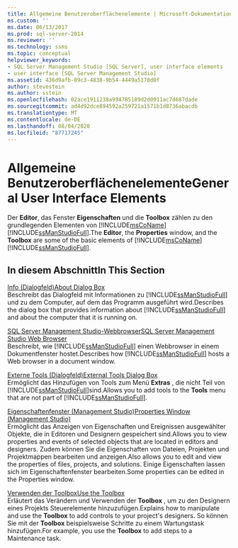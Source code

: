 ```yaml
---
title: Allgemeine Benutzeroberflächenelemente | Microsoft-Dokumentation
ms.custom: ''
ms.date: 06/13/2017
ms.prod: sql-server-2014
ms.reviewer: ''
ms.technology: ssms
ms.topic: conceptual
helpviewer_keywords:
- SQL Server Management Studio [SQL Server], user interface elements
- user interface [SQL Server Management Studio]
ms.assetid: 436d9afb-09c3-4838-9b54-4449a5178d0f
author: stevestein
ms.author: sstein
ms.openlocfilehash: 02ace1911238a994785189d2d0911ac7d687dade
ms.sourcegitcommit: ad4d92dce894592a259721a1571b1d8736abacdb
ms.translationtype: MT
ms.contentlocale: de-DE
ms.lasthandoff: 08/04/2020
ms.locfileid: "87717245"
---
```

# <a name="general-user-interface-elements"></a><span data-ttu-id="6bfc5-102">Allgemeine Benutzeroberflächenelemente</span><span class="sxs-lookup"><span data-stu-id="6bfc5-102">General User Interface Elements</span></span>
  <span data-ttu-id="6bfc5-103">Der **Editor**, das Fenster **Eigenschaften** und die **Toolbox** zählen zu den grundlegenden Elementen von [!INCLUDE[msCoName](../includes/msconame-md.md)] [!INCLUDE[ssManStudioFull](../includes/ssmanstudiofull-md.md)].</span><span class="sxs-lookup"><span data-stu-id="6bfc5-103">The **Editor**, the **Properties** window, and the **Toolbox** are some of the basic elements of [!INCLUDE[msCoName](../includes/msconame-md.md)] [!INCLUDE[ssManStudioFull](../includes/ssmanstudiofull-md.md)].</span></span>  
  
## <a name="in-this-section"></a><span data-ttu-id="6bfc5-104">In diesem Abschnitt</span><span class="sxs-lookup"><span data-stu-id="6bfc5-104">In This Section</span></span>  
 [<span data-ttu-id="6bfc5-105">Info (Dialogfeld)</span><span class="sxs-lookup"><span data-stu-id="6bfc5-105">About Dialog Box</span></span>](about-dialog-box.md)  
 <span data-ttu-id="6bfc5-106">Beschreibt das Dialogfeld mit Informationen zu [!INCLUDE[ssManStudioFull](../includes/ssmanstudiofull-md.md)] und zu dem Computer, auf dem das Programm ausgeführt wird.</span><span class="sxs-lookup"><span data-stu-id="6bfc5-106">Describes the dialog box that provides information about [!INCLUDE[ssManStudioFull](../includes/ssmanstudiofull-md.md)] and about the computer that it is running on.</span></span>  
  
 [<span data-ttu-id="6bfc5-107">SQL Server Management Studio-Webbrowser</span><span class="sxs-lookup"><span data-stu-id="6bfc5-107">SQL Server Management Studio Web Browser</span></span>](sql-server-management-studio-web-browser.md)  
 <span data-ttu-id="6bfc5-108">Beschreibt, wie [!INCLUDE[ssManStudioFull](../includes/ssmanstudiofull-md.md)] einen Webbrowser in einem Dokumentfenster hostet.</span><span class="sxs-lookup"><span data-stu-id="6bfc5-108">Describes how [!INCLUDE[ssManStudioFull](../includes/ssmanstudiofull-md.md)] hosts a Web browser in a document window.</span></span>  
  
 [<span data-ttu-id="6bfc5-109">Externe Tools (Dialogfeld)</span><span class="sxs-lookup"><span data-stu-id="6bfc5-109">External Tools Dialog Box</span></span>](external-tools-dialog-box.md)  
 <span data-ttu-id="6bfc5-110">Ermöglicht das Hinzufügen von Tools zum Menü **Extras** , die nicht Teil von [!INCLUDE[ssManStudioFull](../includes/ssmanstudiofull-md.md)]sind.</span><span class="sxs-lookup"><span data-stu-id="6bfc5-110">Allows you to add tools to the **Tools** menu that are not part of [!INCLUDE[ssManStudioFull](../includes/ssmanstudiofull-md.md)].</span></span>  
  
 [<span data-ttu-id="6bfc5-111">Eigenschaftenfenster &#40;Management Studio&#41;</span><span class="sxs-lookup"><span data-stu-id="6bfc5-111">Properties Window &#40;Management Studio&#41;</span></span>](properties-window-management-studio.md)  
 <span data-ttu-id="6bfc5-112">Ermöglicht das Anzeigen von Eigenschaften und Ereignissen ausgewählter Objekte, die in Editoren und Designern gespeichert sind.</span><span class="sxs-lookup"><span data-stu-id="6bfc5-112">Allows you to view properties and events of selected objects that are located in editors and designers.</span></span> <span data-ttu-id="6bfc5-113">Zudem können Sie die Eigenschaften von Dateien, Projekten und Projektmappen bearbeiten und anzeigen.</span><span class="sxs-lookup"><span data-stu-id="6bfc5-113">Also allows you to edit and view the properties of files, projects, and solutions.</span></span> <span data-ttu-id="6bfc5-114">Einige Eigenschaften lassen sich im Eigenschaftenfenster bearbeiten.</span><span class="sxs-lookup"><span data-stu-id="6bfc5-114">Some properties can be edited in the Properties window.</span></span>  
  
 [<span data-ttu-id="6bfc5-115">Verwenden der Toolbox</span><span class="sxs-lookup"><span data-stu-id="6bfc5-115">Use the Toolbox</span></span>](use-the-toolbox.md)  
 <span data-ttu-id="6bfc5-116">Erläutert das Verändern und Verwenden der **Toolbox** , um zu den Designern eines Projekts Steuerelemente hinzuzufügen.</span><span class="sxs-lookup"><span data-stu-id="6bfc5-116">Explains how to manipulate and use the **Toolbox** to add controls to your project's designers.</span></span> <span data-ttu-id="6bfc5-117">So können Sie mit der **Toolbox** beispielsweise Schritte zu einem Wartungstask hinzufügen.</span><span class="sxs-lookup"><span data-stu-id="6bfc5-117">For example, you use the **Toolbox** to add steps to a Maintenance task.</span></span>  
  
  
